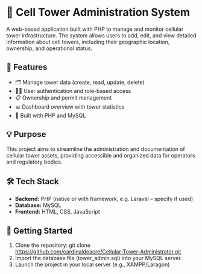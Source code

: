 # 📡 Cell Tower Administration System

A web-based application built with PHP to manage and monitor cellular tower infrastructure. The system allows users to add, edit, and view detailed information about cell towers, including their geographic location, ownership, and operational status.

## 🔧 Features

- 🗂️ Manage tower data (create, read, update, delete)
- 🧑‍💼 User authentication and role-based access
- 📋 Ownership and permit management
- 📊 Dashboard overview with tower statistics
- 💾 Built with PHP and MySQL

## 💡 Purpose

This project aims to streamline the administration and documentation of cellular tower assets, providing accessible and organized data for operators and regulatory bodies.

## 🛠️ Tech Stack

- **Backend:** PHP (native or with framework, e.g. Laravel – specify if used)
- **Database:** MySQL
- **Frontend:** HTML, CSS, JavaScript

## 🚀 Getting Started
1. Clone the repository:
    git clone https://github.com/cardinaldeacre/Cellular-Tower-Administrator.git
2. Import the database file (tower_admin.sql) into your MySQL server.
3. Launch the project in your local server (e.g., XAMPP/Laragon)
